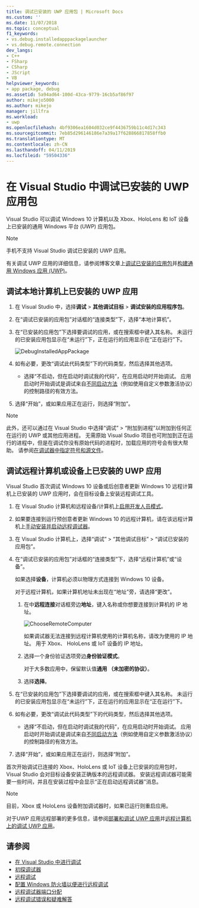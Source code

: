 ```yaml
---
title: 调试已安装的 UWP 应用包 | Microsoft Docs
ms.custom: ''
ms.date: 11/07/2018
ms.topic: conceptual
f1_keywords:
- vs.debug.installedapppackagelauncher
- vs.debug.remote.connection
dev_langs:
- C++
- FSharp
- CSharp
- JScript
- VB
helpviewer_keywords:
- app package, debug
ms.assetid: 5a94ad64-100d-43ca-9779-16cb5af86f97
author: mikejo5000
ms.author: mikejo
manager: jillfra
ms.workload:
- uwp
ms.openlocfilehash: 4bf9306ea1604d032ce9f4436759b11c4d17c343
ms.sourcegitcommit: 7eb85d296146186e7a39a17f628866817858ffb0
ms.translationtype: MT
ms.contentlocale: zh-CN
ms.lasthandoff: 04/11/2019
ms.locfileid: "59504336"
---
```

# <a name="debug-an-installed-uwp-app-package-in-visual-studio"></a>在 Visual Studio 中调试已安装的 UWP 应用包

Visual Studio 可以调试 Windows 10 计算机以及 Xbox、HoloLens 和 IoT 设备上已安装的通用 Windows 平台 (UWP) 应用包。

>[!NOTE]
>手机不支持 Visual Studio 调试已安装的 UWP 应用。

有关调试 UWP 应用的详细信息，请参阅博客文章上[调试已安装的应用包](https://devblogs.microsoft.com/devops/updates-for-debugging-installed-app-packages-in-visual-studio-2015-update-2/)并[构建通用 Windows 应用 (UWP)](https://devblogs.microsoft.com/visualstudio/universal-windows-apps-targeting-windows-10-anniversary-sdk/)。

## <a name="debug-an-installed-uwp-app-on-a-local-machine"></a>调试本地计算机上已安装的 UWP 应用

1. 在 Visual Studio 中，选择**调试** > **其他调试目标** > **调试安装的应用程序包**。

1. 在“调试已安装的应用包”对话框的“连接类型”下，选择“本地计算机”。

1. 在“已安装的应用包”下选择要调试的应用，或在搜索框中键入其名称。 未运行的已安装应用包显示在“未运行”下，正在运行的应用显示在“正在运行”下。

   ![DebugInstalledAppPackage](../debugger/media/debug-installed-app-pkg.png "DebugInstalledAppPackage")

1. 如有必要，更改“调试此代码类型”下的代码类型，然后选择其他选项。
   - 选择“不启动，但在启动时调试我的代码”，在应用启动时开始调试。 应用启动时开始调试是调试来自[不同启动方法](/windows/uwp/xbox-apps/automate-launching-uwp-apps)（例如使用自定义参数激活协议）的控制路径的有效方法。

1. 选择“开始”，或如果应用正在运行，则选择“附加”。

> [!NOTE]
> 此外，还可以通过在 Visual Studio 中选择“调试” > “附加到进程”以附加到任何正在运行的 UWP 或其他应用进程。 无需原始 Visual Studio 项目也可附加到正在运行的进程中，但是在调试你没有原始代码的进程时，加载应用的符号会有很大帮助。 请参阅[在调试器中指定符号和源文件](specify-symbol-dot-pdb-and-source-files-in-the-visual-studio-debugger.md)。

## <a name="remote"></a> 调试远程计算机或设备上已安装的 UWP 应用

Visual Studio 首次调试 Windows 10 设备或后创意者更新 Windows 10 远程计算机上已安装的 UWP 应用时，会在目标设备上安装远程调试工具。

1. 在 Visual Studio 计算机和远程设备/计算机上[启用开发人员模式](/windows/uwp/get-started/enable-your-device-for-development)。

1. 如果要连接到运行预创意者更新 Windows 10 的远程计算机，请在该远程计算机上[手动安装并启动远程调试器](../debugger/remote-debugging.md)。

1. 在 Visual Studio 计算机上，选择“调试” > “其他调试目标” > “调试已安装的应用包”。

1. 在“调试已安装的应用包”对话框的“连接类型”下，选择“远程计算机”或“设备”。

   如果选择**设备**，计算机必须以物理方式连接到 Windows 10 设备。

   对于远程计算机，如果计算机地址未出现在“地址”旁，请选择“更改”。

   1. 在中**远程连接**对话框旁边**地址**，键入名称或你想要连接到计算机的 IP 地址。

      ![ChooseRemoteComputer](../debugger/media/debug-remote-app-pkg.png "ChooseRemoteComputer")

      如果调试器无法连接到远程计算机使用的计算机名称，请改为使用的 IP 地址。 用于 Xbox、 HoloLens 或 IoT 设备的 IP 地址。
   1. 选择一个身份验证选项旁边**身份验证模式**。

      对于大多数应用中，保留默认值**通用 （未加密的协议）**。
   1. 选择**选择**。

1. 在“已安装的应用包”下选择要调试的应用，或在搜索框中键入其名称。 未运行的已安装应用包显示在“未运行”下，正在运行的应用显示在“正在运行”下。

1. 如有必要，更改“调试此代码类型”下的代码类型，然后选择其他选项。
   - 选择“不启动，但在启动时调试我的代码”，在应用启动时开始调试。 应用启动时开始调试是调试来自[不同启动方法](/windows/uwp/xbox-apps/automate-launching-uwp-apps)（例如使用自定义参数激活协议）的控制路径的有效方法。

1. 选择“开始”，或如果应用正在运行，则选择“附加”。

首次开始调试已连接的 Xbox、HoloLens 或 IoT 设备上已安装的应用包时，Visual Studio 会对目标设备安装正确版本的远程调试器。 安装远程调试器可能需要一些时间，并且在安装过程中会显示“正在启动远程调试器”消息。

>[!NOTE]
>目前，Xbox 或 HoloLens 设备附加调试器时，如果已运行则重启应用。

对于UWP 应用远程部署的更多信息，请参阅[部署和调试 UWP 应用](/windows/uwp/debug-test-perf/deploying-and-debugging-uwp-apps#advanced-remote-deployment-options)并[远程计算机上的调试 UWP 应用](run-windows-store-apps-on-a-remote-machine.md)。

## <a name="see-also"></a>请参阅

- [在 Visual Studio 中进行调试](../debugger/index.md)
- [初探调试器](../debugger/debugger-feature-tour.md)
- [远程调试](../debugger/remote-debugging.md)
- [配置 Windows 防火墙以便进行远程调试](../debugger/configure-the-windows-firewall-for-remote-debugging.md)
- [远程调试器端口分配](../debugger/remote-debugger-port-assignments.md)
- [远程调试错误和疑难解答](../debugger/remote-debugging-errors-and-troubleshooting.md)